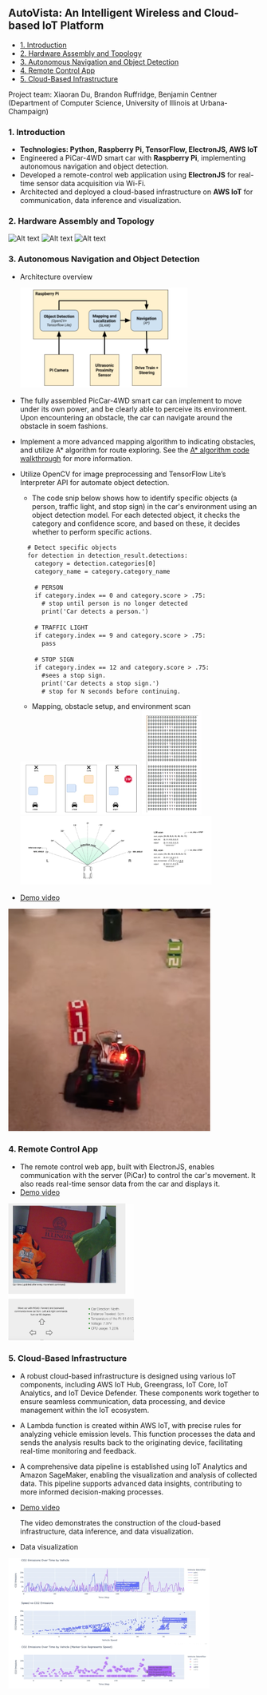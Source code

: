 ## AutoVista: An Intelligent Wireless and Cloud-based IoT Platform
+ [1. Introduction](#1-introduction)
+ [2. Hardware Assembly and Topology](#2-Hardware-Assembly-and-Topology)
+ [3. Autonomous Navigation and Object Detection](#3-Autonomous-Navigation-and-Object-Detection)
+ [4. Remote Control App](#4-Remote-Control-App)
+ [5. Cloud-Based Infrastructure](#5-Cloud-Based-Infrastructure)
  
Project team: Xiaoran Du, Brandon Ruffridge, Benjamin Centner (Department of Computer Science, University of Illinois at Urbana-Champaign)

### 1. Introduction
+ **Technologies: Python, Raspberry Pi, TensorFlow, ElectronJS, AWS IoT**
+ Engineered a PiCar-4WD smart car with **Raspberry Pi**, implementing autonomous navigation and object detection.
+ Developed a remote-control web application using **ElectronJS** for real-time sensor data acquisition via Wi-Fi.
+ Architected and deployed a cloud-based infrastructure on **AWS IoT** for communication, data inference and visualization.

### 2. Hardware Assembly and Topology
<img src="hardware/assembly.jpg" alt="Alt text" width="32%"/> <img src="hardware/picar.jpg" alt="Alt text" width="33%"/>
<img src="hardware/Topology.jpg" alt="Alt text" width="70%"/>

### 3. Autonomous Navigation and Object Detection
+ Architecture overview
  
  <img src="diagrams/Architecture.png" alt="Alt text" width="70%"/>
  
+ The fully assembled PicCar-4WD smart car can implement to move under its own power, and be clearly able to perceive its environment. Upon encountering an obstacle, the car can navigate around the obstacle in soem fashions.
+ Implement a more advanced mapping algorithm to indicating obstacles, and utilize A* algorithm for route exploring. See the [A* algorithm code walkthrough](https://youtu.be/U0xKGmVCl6E) for more information.
+ Utilize OpenCV for image preprocessing and TensorFlow Lite’s Interpreter API for automate object detection.
  + The code snip below shows how to identify specific objects (a person, traffic light, and stop sign) in the car's environment using an object detection model. For each detected object, it checks the category and confidence score, and based on these, it decides whether to perform specific actions.
  ```
    # Detect specific objects
    for detection in detection_result.detections:
      category = detection.categories[0]
      category_name = category.category_name

      # PERSON
      if category.index == 0 and category.score > .75:
        # stop until person is no longer detected
        print('Car detects a person.')

      # TRAFFIC LIGHT
      if category.index == 9 and category.score > .75:
        pass

      # STOP SIGN
      if category.index == 12 and category.score > .75:
        #sees a stop sign. 
        print('Car detects a stop sign.')
        # stop for N seconds before continuing.
  ```

  + Mapping, obstacle setup, and environment scan
  <img src="diagrams/obstacleSetup.png" alt="Alt text" width="50%"/>
  <img src="diagrams/obstacles.png" alt="Alt text" width="25%"/>
  <img src="diagrams/walkthrough.jpg" alt="Alt text" width="80%"/>
  
+ [Demo video](https://youtube.com/shorts/dfeAq3dMvkA?feature=share)

[![Watch the video](diagrams/demo.png)](https://youtube.com/shorts/dfeAq3dMvkA?feature=share)

### 4. Remote Control App
+ The remote control web app, built with ElectronJS, enables communication with the server (PiCar) to control the car's movement. It also reads real-time sensor data from the car and displays it.
+ [Demo video](https://youtu.be/uJGQxwn_bd4)

<img src="diagrams/demo_app.png" alt="Alt text" width="50%"/>

### 5. Cloud-Based Infrastructure
+ A robust cloud-based infrastructure is designed using various IoT components, including AWS IoT Hub, Greengrass, IoT Core, IoT Analytics, and IoT Device Defender. These components work together to ensure seamless communication, data processing, and device management within the IoT ecosystem.
+ A Lambda function is created within AWS IoT, with precise rules for analyzing vehicle emission levels. This function processes the data and sends the analysis results back to the originating device, facilitating real-time monitoring and feedback.
+ A comprehensive data pipeline is established using IoT Analytics and Amazon SageMaker, enabling the visualization and analysis of collected data. This pipeline supports advanced data insights, contributing to more informed decision-making processes.
  
+ [Demo video](https://youtu.be/gOh5IIVipWs)
  
  The video demonstrates the construction of the cloud-based infrastructure, data inference, and data visualization.
  
+ Data visualization
  
<img src="diagrams/data_vis.png" alt="Alt text" width="80%"/>
